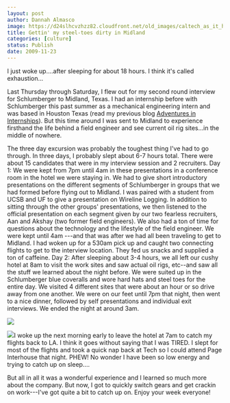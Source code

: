 ```yaml
---
layout: post
author: Dannah Almasco
image: https://d24slhcvzhzz82.cloudfront.net/old_images/caltech_as_it_happens/6a0105349b8251970b0120a6c8d41a970b.jpg
title: Gettin' my steel-toes dirty in Midland
categories: [culture]
status: Publish
date: 2009-11-23
---
```


I just woke up....after sleeping for about 18 hours. I think it's called exhaustion...

Last Thursday through Saturday, I flew out for my second round interview for Schlumberger to Midland, Texas. I had an internship before with Schlumberger this past summer as a mechanical engineering intern and was based in Houston Texas (read my previous blog [Adventures in Internships](https://caltech.typepad.com/caltech_as_it_happens/adventures-in-internships/)). But this time around I was sent to Midland to experience firsthand the life behind a field engineer and see current oil rig sites...in the middle of nowhere.

The three day excursion was probably the toughest thing I've had to go through. In three days, I probably slept about 6-7 hours total. There were about 15 candidates that were in my interview session and 2 recruiters. 
Day 1: We were kept from 7pm until 4am in these presentations in a conference room in the hotel we were staying in. We had to give short introductory presentations on the different segments of Schlumberger in groups that we had formed before flying out to Midland. I was paired with a student from UCSB and UF to give a presentation on Wireline Logging. In addition to sitting through the other groups' presentations, we then listened to the official presentation on each segment given by our two fearless recruiters, Aan and Akshay (two former field engineers). We also had a ton of time for questions about the technology and the lifestyle of the field engineer. We were kept until 4am ---and that was after we had all been traveling to get to Midland. I had woken up for a 530am pick up and caught two connecting flights to get to the interview location. They fed us snacks and supplied a ton of caffeine. 
Day 2: After sleeping about 3-4 hours, we all left our cushy hotel at 8am to visit the work sites and saw actual oil rigs, etc--and saw all the stuff we learned about the night before. We were suited up in the Schlumberger blue coveralls and wore hard hats and steel toes for the entire day. We visited 4 different sites that were about an hour or so drive away from one another. We were on our feet until 7pm that night, then went to a nice dinner, followed by self presentations and individual exit interviews. We ended the night at around 3am. 

![](https://d24slhcvzhzz82.cloudfront.net/old_images/caltech_as_it_happens/6a0105349b8251970b0120a6c8e4bc970b.jpg)

![](https://d24slhcvzhzz82.cloudfront.net/old_images/caltech_as_it_happens/6a0105349b8251970b0120a6c8fd5a970b.jpg)I woke up the next morning early to leave the hotel at 7am to catch my
flights back to LA. I think it goes without saying that I was TIRED. I
slept for most of the flights and took a quick nap back at Tech so I
could attend Page Interhouse that night. PHEW! No wonder I have been so
low energy and trying to catch up on sleep....

But all in all it was a wonderful experience and I learned so much more about the company. But now, I got to quickly switch gears and get crackin on work---I've got quite a bit to catch up on. Enjoy your week everyone!
